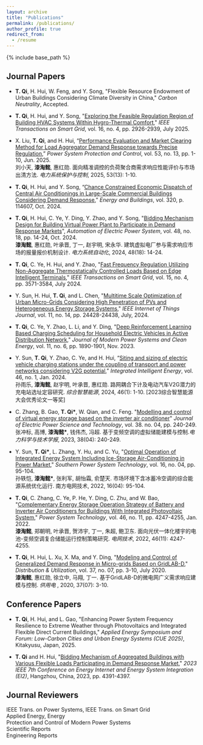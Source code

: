 ```yaml
---
layout: archive
title: "Publications"
permalink: /publications/
author_profile: true
redirect_from:
  - /resume
---
```


{% include base_path %}

Journal Papers
-----
+ **T. Qi**, H. Hui, W. Feng, and Y. Song, "Flexible Resource Endowment of Urban Buildings Considering Climate Diversity in China," *Carbon Neutrality*, Accepted.

+ **T. Qi**, H. Hui, and Y. Song, "[Exploring the Feasible Regulation Region of Building HVAC Systems Within Hygro-Thermal Comfort](https://ieeexplore.ieee.org/abstract/document/11006322)," *IEEE Transactions on Smart Grid*, vol. 16, no. 4, pp. 2926-2939, July 2025.

+ X. Liu, **T. Qi**, and H. Hui, “[Performance Evaluation and Market Clearing Method for Load Aggregator Demand Response towards Precise Regulation](https://www.dlbh.net/dlbh/ch/reader/view_abstract.aspx?file_no=20251301&flag=1),” *Power System Protection and Control*, vol. 53, no. 13, pp. 1-10, Jun. 2025.  
  刘小天, **漆淘懿**, 惠红勋. 面向精准调控的负荷聚合商需求响应性能评价与市场出清方法. *电力系统保护与控制*, 2025, 53(13): 1-10.
  
+ **T. Qi**, H. Hui, and Y. Song, “[Chance Constrained Economic Dispatch of Central Air Conditionings in Large-Scale Commercial Buildings Considering Demand Response](https://www.sciencedirect.com/science/article/abs/pii/S0378778824007230),” *Energy and Buildings*, vol. 320, p. 114607, Oct. 2024.

+ **T. Qi**, H. Hui, C. Ye, Y. Ding, Y. Zhao, and Y. Song, "[Bidding Mechanism Design for Building Virtual Power Plant to Participate in Demand Response Markets](http://www.aeps-info.com/aeps/article/abstract/20240313002?st=search)", *Automation of Electric Power System*, vol. 48, no. 18, pp. 14-24, Oct. 2024.  
  **漆淘懿**, 惠红勋, 叶承晋, 丁一, 赵宇明, 宋永华. 建筑虚拟电厂参与需求响应市场的报量报价机制设计. *电力系统自动化*, 2024, 48(18): 14-24.

+ **T. Qi**, C. Ye, H. Hui, and Y. Zhao, "[Fast Frequency Regulation Utilizing Non-Aggregate Thermostatically Controlled Loads Based on Edge Intelligent Terminals](https://ieeexplore.ieee.org/abstract/document/10373582)," *IEEE Transactions on Smart Grid*, vol. 15, no. 4, pp. 3571-3584, July 2024.

+ Y. Sun, H. Hui, **T. Qi**, and L. Chen, "[Multitime Scale Optimization of Urban Micro-Grids Considering High Penetration of PVs and Heterogeneous Energy Storage Systems](https://ieeexplore.ieee.org/abstract/document/10400788)," *IEEE Internet of Things Journal*, vol. 11, no. 14, pp. 24428-24438, July, 2024.

+ **T. Qi**, C. Ye, Y. Zhao, L. Li, and Y. Ding, "[Deep Reinforcement Learning Based Charging Scheduling for Household Electric Vehicles in Active Distribution Network](https://ieeexplore.ieee.org/abstract/document/10053681)," *Journal of Modern Power Systems and Clean Energy*, vol. 11, no. 6, pp. 1890-1901, Nov. 2023.

+ Y. Sun, **T. Qi**, Y. Zhao, C. Ye, and H. Hui, “[Siting and sizing of electric vehicle charging stations under the coupling of transport and power networks considering V2G potential](https://www.hdpower.net/CN/10.3969/j.issn.2097-0706.2024.01.001),” *Integrated Intelligent Energy*, vol. 46, no. 1, Jan. 2024.  
  孙雨乐, **漆淘懿**, 赵宇明, 叶承晋, 惠红勋. 路网耦合下计及电动汽车V2G潜力的充电站选址定容研究. *综合智慧能源*, 2024, 46(1): 1-10. [2023综合智慧能源大会优秀论文一等奖]

+ C. Zhang, B. Gao, __T. Qi\*__, W. Qian, and C. Feng. "[Modelling and control of virtual energy storage based on the inverter air conditioner](https://jepst.researchcommons.org/journal/vol38/iss4/26/)" *Journal of Electric Power Science and Technology*, vol. 38. no. 04, pp. 240-249.  
  张冲标, 高博, __漆淘懿\*__, 钱伟杰, 冯超. 基于变频空调的虚拟储能建模与控制.*电力科学与技术学报*, 2023, 38(04): 240-249. 

+ Y. Sun, __T. Qi\*__, L. Zhang, Y. Hu, and C. Yu, "[Optimal Operation of Integrated Energy System Including Ice-Storage Air-Conditioning in Power Market](https://nfdwjs.csg.cn/gateway-web/zh/manuscriptDetail.html?serialNum=20220411&journalId=145)," *Southern Power System Technology*, vol. 16, no. 04, pp. 95-104.  
  孙轶恺, __漆淘懿\*__, 张利军, 胡怡霜, 俞楚天. 市场环境下含冰蓄冷空调的综合能源系统优化运行. 南方电网技术, 2022, 16(04): 95-104.

+ **T. Qi**, C. Zhang, C. Ye, P. He, Y. Ding, C. Zhu, and W. Bao, "[Complementary Energy Storage Operation Strategy of Battery and Inverter Air Conditioners for Buildings With Integrated Photovoltaic System](http://ntps.epri.sgcc.com.cn/dwjs/CN/10.13335/j.1000-3673.pst.2021.2019)," *Power System Technology*, vol. 46, no. 11, pp. 4247-4255, Jan. 2022.  
  **漆淘懿**, 郑朝明, 叶承晋, 贺沛宇, 丁一, 朱超, 鲍卫东. 面向光伏一体化楼宇的电池-变频空调复合储能运行控制策略研究. *电网技术*, 2022, 46(11): 4247-4255.

+ **T. Qi**, H. Hui, L. Xu, X. Ma, and Y. Ding, "[Modeling and Control of Generalized Demand Response in Micro-grids Based on GridLAB-D](https://gydi.cbpt.cnki.net/WKD3/WebPublication/paperDigest.aspx?paperID=e2e6f885-f09e-4a18-a0a0-ea1813b88f9f)," *Distribution & Utilization*, vol. 37, no. 07, pp. 3-10, July 2020.  
  **漆淘懿**, 惠红勋, 徐立中, 马翔, 丁一. 基于GridLAB-D的微电网广义需求响应建模与控制. *供用电* , 2020, 37(07): 3-10.

Conference Papers
-----
+ **T. Qi**, H. Hui, and L. Gao, "Enhancing Power System Frequency Resilience to Extreme Weather through Photovoltaics and Integrated Flexible Direct Current Buildings," *Applied Energy Symposium and Forum: Low-Carbon Cities and Urban Energy Systems (CUE 2025)*, Kitakyusu, Japan, 2025.

+ **T. Qi** and H. Hui, "[Bidding Mechanism of Aggregated Buildings with Various Flexible Loads Participating in Demand Response Market](https://ieeexplore.ieee.org/abstract/document/10513042)," *2023 IEEE 7th Conference on Energy Internet and Energy System Integration (EI2)*, Hangzhou, China, 2023, pp. 4391-4397.

Journal Reviewers
-----
IEEE Trans. on Power Systems, IEEE Trans. on Smart Grid  
Applied Energy, Energy  
Protection and Control of Modern Power Systems  
Scientific Reports  
Engineering Reports  



